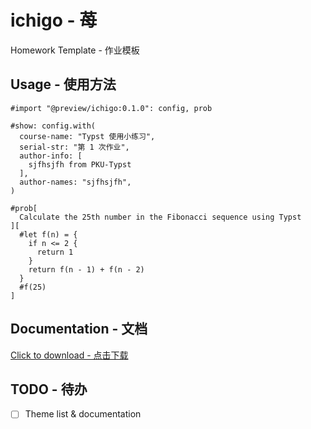 # ichigo - 苺

Homework Template - 作业模板

## Usage - 使用方法

```typ
#import "@preview/ichigo:0.1.0": config, prob

#show: config.with(
  course-name: "Typst 使用小练习",
  serial-str: "第 1 次作业",
  author-info: [
    sjfhsjfh from PKU-Typst
  ],
  author-names: "sjfhsjfh",
)

#prob[
  Calculate the 25th number in the Fibonacci sequence using Typst
][
  #let f(n) = {
    if n <= 2 {
      return 1
    }
    return f(n - 1) + f(n - 2)
  }
  #f(25)
]
```

## Documentation - 文档

[Click to download - 点击下载](https://github.com/PKU-Typst/ichigo/releases/download/v0.1.0/documentation.pdf)

## TODO - 待办

- [ ] Theme list & documentation
